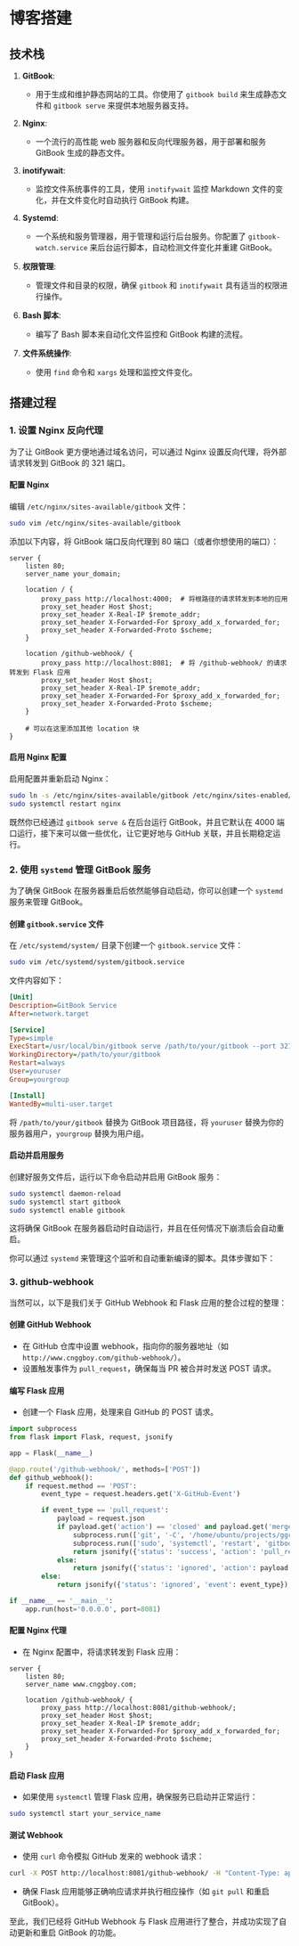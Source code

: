 # 博客搭建
## 技术栈
1. **GitBook**:
   - 用于生成和维护静态网站的工具。你使用了 `gitbook build` 来生成静态文件和 `gitbook serve` 来提供本地服务器支持。

2. **Nginx**:
   - 一个流行的高性能 web 服务器和反向代理服务器，用于部署和服务 GitBook 生成的静态文件。

3. **inotifywait**:
   - 监控文件系统事件的工具，使用 `inotifywait` 监控 Markdown 文件的变化，并在文件变化时自动执行 GitBook 构建。

4. **Systemd**:
   - 一个系统和服务管理器，用于管理和运行后台服务。你配置了 `gitbook-watch.service` 来后台运行脚本，自动检测文件变化并重建 GitBook。

5. **权限管理**:
   - 管理文件和目录的权限，确保 `gitbook` 和 `inotifywait` 具有适当的权限进行操作。

6. **Bash 脚本**:
   - 编写了 Bash 脚本来自动化文件监控和 GitBook 构建的流程。

7. **文件系统操作**:
   - 使用 `find` 命令和 `xargs` 处理和监控文件变化。


## 搭建过程
### 1. 设置 Nginx 反向代理
为了让 GitBook 更方便地通过域名访问，可以通过 Nginx 设置反向代理，将外部请求转发到 GitBook 的 321 端口。

#### 配置 Nginx
编辑 `/etc/nginx/sites-available/gitbook` 文件：

```bash
sudo vim /etc/nginx/sites-available/gitbook
```

添加以下内容，将 GitBook 端口反向代理到 80 端口（或者你想使用的端口）：

```nginx
server {
    listen 80;
    server_name your_domain;

    location / {
        proxy_pass http://localhost:4000;  # 将根路径的请求转发到本地的应用
        proxy_set_header Host $host;
        proxy_set_header X-Real-IP $remote_addr;
        proxy_set_header X-Forwarded-For $proxy_add_x_forwarded_for;
        proxy_set_header X-Forwarded-Proto $scheme;
    }

    location /github-webhook/ {
        proxy_pass http://localhost:8081;  # 将 /github-webhook/ 的请求转发到 Flask 应用
        proxy_set_header Host $host;
        proxy_set_header X-Real-IP $remote_addr;
        proxy_set_header X-Forwarded-For $proxy_add_x_forwarded_for;
        proxy_set_header X-Forwarded-Proto $scheme;
    }

    # 可以在这里添加其他 location 块
}
```

#### 启用 Nginx 配置
启用配置并重新启动 Nginx：

```bash
sudo ln -s /etc/nginx/sites-available/gitbook /etc/nginx/sites-enabled/
sudo systemctl restart nginx
```

既然你已经通过 `gitbook serve &` 在后台运行 GitBook，并且它默认在 4000 端口运行，接下来可以做一些优化，让它更好地与 GitHub 关联，并且长期稳定运行。

### 2. 使用 `systemd` 管理 GitBook 服务
为了确保 GitBook 在服务器重启后依然能够自动启动，你可以创建一个 `systemd` 服务来管理 GitBook。

#### 创建 `gitbook.service` 文件
在 `/etc/systemd/system/` 目录下创建一个 `gitbook.service` 文件：

```bash
sudo vim /etc/systemd/system/gitbook.service
```

文件内容如下：

```ini
[Unit]
Description=GitBook Service
After=network.target

[Service]
Type=simple
ExecStart=/usr/local/bin/gitbook serve /path/to/your/gitbook --port 321
WorkingDirectory=/path/to/your/gitbook
Restart=always
User=youruser
Group=yourgroup

[Install]
WantedBy=multi-user.target
```

将 `/path/to/your/gitbook` 替换为 GitBook 项目路径，将 `youruser` 替换为你的服务器用户，`yourgroup` 替换为用户组。

#### 启动并启用服务
创建好服务文件后，运行以下命令启动并启用 GitBook 服务：

```bash
sudo systemctl daemon-reload
sudo systemctl start gitbook
sudo systemctl enable gitbook
```

这将确保 GitBook 在服务器启动时自动运行，并且在任何情况下崩溃后会自动重启。

你可以通过 `systemd` 来管理这个监听和自动重新编译的脚本。具体步骤如下：

### 3. github-webhook
当然可以，以下是我们关于 GitHub Webhook 和 Flask 应用的整合过程的整理：

#### 创建 GitHub Webhook

- 在 GitHub 仓库中设置 webhook，指向你的服务器地址（如 `http://www.cnggboy.com/github-webhook/`）。
- 设置触发事件为 `pull_request`，确保每当 PR 被合并时发送 POST 请求。

#### 编写 Flask 应用

- 创建一个 Flask 应用，处理来自 GitHub 的 POST 请求。

```python
import subprocess
from flask import Flask, request, jsonify

app = Flask(__name__)

@app.route('/github-webhook/', methods=['POST'])
def github_webhook():
    if request.method == 'POST':
        event_type = request.headers.get('X-GitHub-Event')

        if event_type == 'pull_request':
            payload = request.json
            if payload.get('action') == 'closed' and payload.get('merged'):
                subprocess.run(['git', '-C', '/home/ubuntu/projects/ggcoding', 'pull'])
                subprocess.run(['sudo', 'systemctl', 'restart', 'gitbook'])
                return jsonify({'status': 'success', 'action': 'pull_request merged'}), 200
            else:
                return jsonify({'status': 'ignored', 'action': payload.get('action')}), 200
        else:
            return jsonify({'status': 'ignored', 'event': event_type}), 200

if __name__ == '__main__':
    app.run(host='0.0.0.0', port=8081)
```

#### 配置 Nginx 代理

- 在 Nginx 配置中，将请求转发到 Flask 应用：

```nginx
server {
    listen 80;
    server_name www.cnggboy.com;

    location /github-webhook/ {
        proxy_pass http://localhost:8081/github-webhook/;
        proxy_set_header Host $host;
        proxy_set_header X-Real-IP $remote_addr;
        proxy_set_header X-Forwarded-For $proxy_add_x_forwarded_for;
        proxy_set_header X-Forwarded-Proto $scheme;
    }
}
```

#### 启动 Flask 应用

- 如果使用 `systemctl` 管理 Flask 应用，确保服务已启动并正常运行：

```bash
sudo systemctl start your_service_name
```

#### 测试 Webhook

- 使用 `curl` 命令模拟 GitHub 发来的 webhook 请求：

```bash
curl -X POST http://localhost:8081/github-webhook/ -H "Content-Type: application/json" -d '{"action": "closed", "pull_request": {"merged": true}}'
```

- 确保 Flask 应用能够正确响应请求并执行相应操作（如 `git pull` 和重启 GitBook）。

至此，我们已经将 GitHub Webhook 与 Flask 应用进行了整合，并成功实现了自动更新和重启 GitBook 的功能。